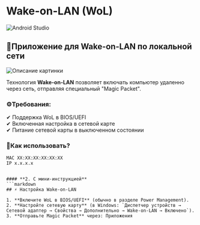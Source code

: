 # Wake-on-LAN (WoL)  
![Android Studio](https://img.shields.io/badge/Android_Studio-2023.1.1-green?logo=android-studio)
## 📱Приложение для Wake-on-LAN по локальной сети

![Описание картинки](https://i.pinimg.com/736x/73/5e/e1/735ee1c30cd4aa4392287b6ba3d4759c.jpg)

Технология **Wake-on-LAN** позволяет включать компьютер удаленно через сеть, отправляя специальный "Magic Packet".  

### ⚙️**Требования:**  
✔ Поддержка WoL в BIOS/UEFI  
✔ Включенная настройка в сетевой карте  
✔ Питание сетевой карты в выключенном состоянии  

### 🚀**Как использовать?**  
```В приложении
MAC XX:XX:XX:XX:XX:XX
IP x.x.x.x


#### **2. С мини-инструкцией**  
```markdown
## ⚡ Настройка Wake-on-LAN  

1. **Включите WoL в BIOS/UEFI** (обычно в разделе Power Management).  
2. **Настройте сетевую карту** (в Windows: `Диспетчер устройств → Сетевой адаптер → Свойства → Дополнительно → Wake-on-LAN → Включено`).  
3. **Отправьте Magic Packet** через: Приложения  

